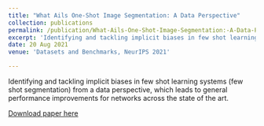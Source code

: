 ```yaml
---
title: "What Ails One-Shot Image Segmentation: A Data Perspective"
collection: publications
permalink: /publication/What-Ails-One-Shot-Image-Segmentation:-A-Data-Perspective
excerpt: 'Identifying and tackling implicit biases in few shot learning systems (few shot segmentation) from a data perspective, which leads to general performance improvements for networks across the state of the art.'
date: 20 Aug 2021
venue: 'Datasets and Benchmarks, NeurIPS 2021'

---
```

<!-- paperurl: 'https://openreview.net/pdf?id=BlcUQYxknbX' -->
<!-- citation: 'Your Name, You. (2009). &quot;Paper Title Number 1.&quot; <i>Journal 1</i>. 1(1).' -->

Identifying and tackling implicit biases in few shot learning systems (few shot segmentation) from a data perspective, which leads to general performance improvements for networks across the state of the art.

[Download paper here]([http://academicpages.github.io/files/paper1.pdf](https://openreview.net/pdf?id=BlcUQYxknbX))

<!-- Recommended citation: Your Name, You. (2009). "Paper Title Number 1." <i>Journal 1</i>. 1(1). -->
